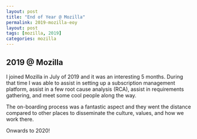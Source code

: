 ```yaml
---
layout: post
title: "End of Year @ Mozilla"
permalink: 2019-mozilla-eoy
layout: post
tags: [mozilla, 2019]
categories: mozilla
---
```

2019 @ Mozilla
---

I joined Mozilla in July of 2019 and it was an interesting 5 months.   During that 
time I was able to assist in setting up a subscription management platform, assist in 
a few root cause analysis (RCA), assist in requirements gathering, and meet some cool 
people along the way.

The on-boarding process was a fantastic aspect and they went the distance compared to 
other places to disseminate the culture, values, and how we work there.

Onwards to 2020!

